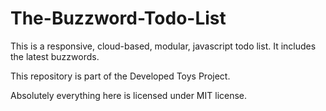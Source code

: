 # The-Buzzword-Todo-List
This is a responsive, cloud-based, modular, javascript todo list. It includes the latest buzzwords.

 This repository is part of the Developed Toys Project.
 
 Absolutely everything here is licensed under MIT license.
